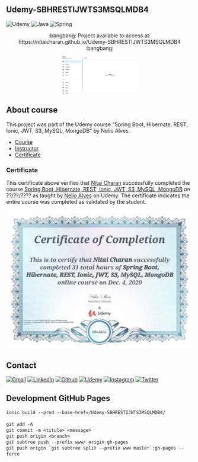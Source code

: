 ## Udemy-SBHRESTIJWTS3MSQLMDB4

<!-- PROJECT SHIELDS -->

![Udemy][udemy-shield]
![Java][java-shield]
![Spring][spring-shield]

<p align="center">:bangbang: Project available to access at: https://nitaicharan.github.io/Udemy-SBHRESTIJWTS3MSQLMDB4 :bangbang:</p>

<!--[![](Udemy-SBHRESTIJWTS3MSQLMDB4.png)](https://nitaicharan.github.io/Udemy-SBHRESTIJWTS3MSQLMDB4/)-->
<a href="https://nitaicharan.github.io/Udemy-SBHRESTIJWTS3MSQLMDB4">
  <p align="center">
    <img style="height: 100px" src="PREVIEW.png">
  </p>
</a>

## About course

This project was part of the Udemy course "Spring Boot, Hibernate, REST, Ionic, JWT, S3, MySQL, MongoDB" by Nelio Alves.

- [Course][course-url]
- [Instructor][instructor-url]
- [Certificate][certificate-url]

### Certificate
This certificate above verifies that [Nitai Charan][udemy-url] successfully completed the course [Spring Boot, Hibernate, REST, Ionic, JWT, S3, MySQL, MongoDB][course-url] on ??/??/???? as taught by [Nelio Alves][instructor-url] on Udemy. The certificate indicates the entire course was completed as validated by the student.

<p align="center">
  <img src="CERTIFICATE.jpg">
</p>

## Contact

[![Gmail][gmail-shield]][gmail-url]
[![LinkedIn][linkedin-shield]][linkedin-url]
[![Github][github-shield]][github-url]
[![Udemy][udemy-shield]][udemy-url]
[![Instagram][instagram-shield]][instagram-url]
[![Twitter][twitter-shield]][twitter-url]

## Development GitHub Pages

```
ionic build --prod --base-href=/Udemy-SBHRESTIJWTS3MSQLMDB4/

git add -A
git commit -m <titule> <message>
git push origin <branch>
git subtree push --prefix www/ origin gh-pages
git push origin `git subtree split --prefix www master`:gh-pages --force
```

<!-- MARKDOWN LINKS & IMAGES -->
<!-- https://www.markdownguide.org/basic-syntax/#reference-style-links -->

<!-- MARKDOWN LINKS & IMAGES -->
<!-- https://www.markdownguide.org/basic-syntax/#reference-style-links -->

<!-- ALIES README -->
[course-url]: https://www.udemy.com/course/spring-boot-ionic/
[instructor-url]: https://www.udemy.com/user/nelio-alves/
[certificate-url]: #

<!-- CONTACT SHIELDS -->

[linkedin-shield]: https://img.shields.io/badge/-LinkedIn-white.svg?logo=linkedin&colorB=0077B5&logoColor=white
[linkedin-url]: https://linkedin.com/in/nitaicharan/
[gmail-shield]: https://img.shields.io/badge/-Gmail-black.svg?logo=gmail&colorB=D14836&logoColor=white
[gmail-url]: mailto:niaicharan@gmail.com?subject=It%20comes%20from%20Github%20profile
[github-shield]: https://img.shields.io/badge/-Github-black.svg?logo=github&colorB=181717&logoColor=white
[github-url]: https://github.com/nitaicharan
[instagram-shield]: https://img.shields.io/badge/-Instagram-black.svg?logo=instagram&colorB=EC5252&logoColor=white
[instagram-url]: https://instagram.com/nitaicharan/?hl=pt-br
[twitter-shield]: https://img.shields.io/badge/-Twitter-black.svg?logo=twitter&colorB=1DA1F2&logoColor=white
[twitter-url]: https://twitter.com/nitaicharan1
[facebook-shield]: https://img.shields.io/badge/-Facebook-black.svg?logo=facebook&colorB=4172B8&logoColor=white
[facebook-url]: https://facebook.com/NitaiCharan1
[udemy-shield]: https://img.shields.io/badge/-Udemy-black.svg?logo=udemy&colorB=EC5252&logoColor=white
[udemy-url]: https://udemy.com/user/nitai-charan/
[hackerrank-shield]: https://img.shields.io/badge/-HackerRank-white.svg?logo=hackerrank&colorB=2EC866&logoColor=white
[hackerrank-url]: https://www.hackerrank.com/nitaicharan

<!-- PROJECT SHIELDS -->

[html5-shield]: https://img.shields.io/badge/-HTML5-black.svg?logo=html5&colorB=E34F26&logoColor=white
[css3-shield]: https://img.shields.io/badge/-CSS3-black.svg?logo=css3&colorB=1572B6&logoColor=white
[sass-shield]: https://img.shields.io/badge/-SASS-black.svg?logo=sass&colorB=CC6699&logoColor=white
[angular-shield]: https://img.shields.io/badge/-Angular-black.svg?logo=angular&colorB=DD0031&logoColor=white
[java-shield]: https://img.shields.io/badge/-Java-black.svg?logoColor=white&logo=java&&colorB=007396
[javascript-shield]: https://img.shields.io/badge/-JavaScript-black.svg?logoColor=white&logo=javascript&&colorB=F7DF1E
[typescript-shield]: https://img.shields.io/badge/-TypeScript-black.svg?logoColor=white&logo=typescript&&colorB=007ACC
[react-shield]: https://img.shields.io/badge/-React-black.svg?logoColor=white&logo=react&colorB=61DAFB
[jquery-shield]: https://img.shields.io/badge/-jQuery-white.svg?logo=jquery&colorB=0769AD&logoColor=white
[spring-shield]: https://img.shields.io/badge/-Spring-white.svg?logo=spring&colorB=6DB33F&logoColor=white
[flutter-shield]: https://img.shields.io/badge/-Flutter-white.svg?logo=flutter&logoColor=white&colorB=02569B
[android-shield]: https://img.shields.io/badge/-Android-white.svg?logo=android&logoColor=white&colorB=3DDC84
[apple-shield]: https://img.shields.io/badge/-Apple-white.svg?logo=apple&logoColor=white&colorB=999999
[bootstrap-shield]:https://img.shields.io/badge/-Bootstrap-white.svg?logo=bootstrap&logoColor=white&colorB=563D7C

